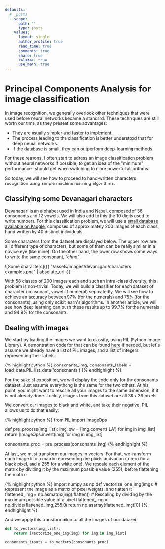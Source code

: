```yaml
---
defaults:
  # _posts
  - scope:
      path: ""
      type: posts
    values:
      layout: single
      author_profile: true
      read_time: true
      comments: true
      share: true
      related: true
      use_math: true
---
```


# Principal Components Analysis for image classification

In image recognition, we generally overlook other techniques that were used before neural networks became a standard. These techniques are still worth our time, as they present some advantages:
 - They are usually simpler and faster to implement.
 - The process leading to the classification is better understood that for deep neural networks.
 - If the database is small, they can outperform deep-learning methods.
 
For these reasons, I often start to adress an image classification problem without neural networks if possible, to get an idea of the "minimum" performance I should get when switching to more powerful algorithms. 
 
So today, we will see how to proceed to hand-written characters recognition using simple machine learning algorithms.

## Classifying some Devanagari characters

Devanagari is an alphabet used in India and Nepal, composed of 36 consonants and 12 vowels. We will also add to this the 10 digits used to write numbers. For this classification problem, we will use a [small database available on Kaggle](https://www.kaggle.com/ashokpant/devanagari-character-dataset), composed of approximately 200 images of each class, hand written by 40 distinct individuals. 

Some characters from the dataset are displayed below. The upper row are all different type of characters, but some of them can be really similar in a novice eye (like mine). On the other hand, the lower row shows some ways to write the same consonant, _"chha"_. 

![Some characters]({{ "/assets/images/devanagari/characters examples.png" | absolute_url }})

With 58 classes of 200 images each and such an intra-class diversity, this problem is non-trivial. Today, we will build a classifier for each dataset of character (consonant, vowel of numeral) separatedly. We will see how to achieve an accuracy between 97% (for the numerals) and 75% (for the consonants), using only scikit learn's algorithms. In another article, we will see how deep learning can push these results up to 99.7% for the numerals and 94.9% for the consonants.

## Dealing with images

We start by loading the images we want to classify, using PIL (Python Image Library). A demontration code for that can be found [here](https://github.com/PForet/Devanagari_recognition/blob/master/load_data.py) if needed, but let's assume we already have a list of PIL images, and a list of integers representing their labels:

{% highlight python %}
consonants_img, consonants_labels = load_data.PIL_list_data('consonants')
{% endhighlight %}

For the sake of exposition, we will display the code only for the consonants dataset. Just assume everythong is the same for the two others.
At his point, you might want to rescale all your images to the same dimension, if it is not already done. Luckily, images from this dataset are all 36 x 36 pixels. 

We convert our images to black and white, and take their negative. PIL allows us to do that easily:

{% highlight python %}
from PIL import ImageOps  

def pre_process(img_list):
    img_bw = [img.convert('LA') for img in img_list]
    return [ImageOps.invert(img) for img in img_list]

consonants_proc = pre_process(consonants_img)
{% endhighlight %}


At last, we must transform our images in vectors. For that, we transform each image into a matrix representing the pixels activation (a zero for a black pixel, and a 255 for a white one). We rescale each element of the matrix by dividing it by the maximum possible value (255), before flattening the matrix:

{% highlight python %}
import numpy as np
def vectorize_one_img(img):
        # Represent the image as a matrix of pixel weights, and flatten it
        flattened_img = np.asmatrix(img).flatten()
        # Rescaling by dividing by the maximum possible value of a pixel
        flattened_img = np.divide(flattened_img,255.0)
        return np.asarray(flattened_img)[0]
{% endhighlight %}

And we apply this transformation to all the images of our dataset:

```python
def to_vectors(img_list):
    return [vectorize_one_img(img) for img in img_list]

consonants_inputs = to_vectors(consonants_proc)
```




